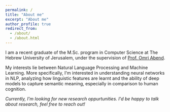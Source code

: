 ```yaml
---
permalink: /
title: "About me"
excerpt: "About me"
author_profile: true
redirect_from: 
  - /about/
  - /about.html
---
```


I am a recent graduate of the M.Sc. program in Computer Science at The Hebrew University of Jerusalem, under the supervision of <a href="https://www.cs.huji.ac.il/~oabend/">Prof. Omri Abend</a>. 

My interests lie between Natural Language Processing and Machine Learning. More specifically, I'm interested in understanding neural networks in NLP, analyzing how linguistic features are learnt and the ability of deep models to capture semantic meaning, especially in comparison to human cognition.

<i>Currently, I'm looking for new research oppurtunities. I'd be happy to talk about research, feel free to reach out!</i>
